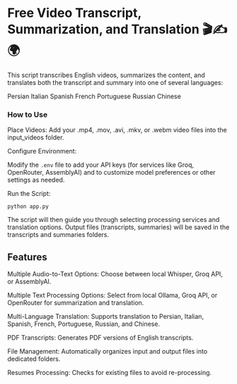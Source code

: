 # Free Video Transcript, Summarization, and Translation 🎬✍️🌍

This script transcribes English videos, summarizes the content, and translates both the transcript and summary into one of several languages:

Persian
Italian
Spanish
French
Portuguese
Russian
Chinese

### How to Use

Place Videos: Add your .mp4, .mov, .avi, .mkv, or .webm video files into the input_videos folder.

Configure Environment:

Modify the `.env` file to add your API keys (for services like Groq, OpenRouter, AssemblyAI) and to customize model preferences or other settings as needed.

Run the Script:

`python app.py`

The script will then guide you through selecting processing services and translation options. Output files (transcripts, summaries) will be saved in the transcripts and summaries folders.

## Features

Multiple Audio-to-Text Options: Choose between local Whisper, Groq API, or AssemblyAI.

Multiple Text Processing Options: Select from local Ollama, Groq API, or OpenRouter for summarization and translation.

Multi-Language Translation: Supports translation to Persian, Italian, Spanish, French, Portuguese, Russian, and Chinese.

PDF Transcripts: Generates PDF versions of English transcripts.

File Management: Automatically organizes input and output files into dedicated folders.

Resumes Processing: Checks for existing files to avoid re-processing.
